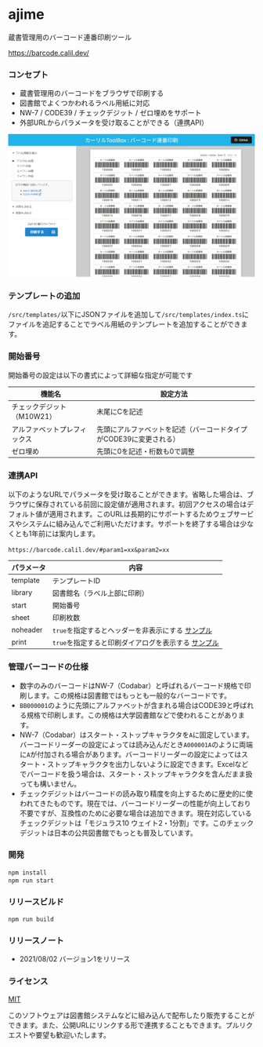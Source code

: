 ajime
================
蔵書管理用のバーコード連番印刷ツール

https://barcode.calil.dev/

### コンセプト

- 蔵書管理用のバーコードをブラウザで印刷する
- 図書館でよくつかわれるラベル用紙に対応
- NW-7 / CODE39 / チェックデジット / ゼロ埋めをサポート
- 外部URLからパラメータを受け取ることができる（連携API）

![画面イメージ](preview.png "画面イメージ")

### テンプレートの追加

`/src/templates/`以下にJSONファイルを追加して`/src/templates/index.ts`にファイルを追記することでラベル用紙のテンプレートを追加することができます。

### 開始番号

開始番号の設定は以下の書式によって詳細な指定が可能です

|  機能名  |  設定方法  |
| ---- | ---- |
|  チェックデジット（M10W21）  |  末尾にCを記述  |
|  アルファベットプレフィックス  |  先頭にアルファベットを記述（バーコードタイプがCODE39に変更される）  |
|  ゼロ埋め  | 先頭に0を記述・桁数も0で調整 |

### 連携API

以下のようなURLでパラメータを受け取ることができます。省略した場合は、ブラウザに保存されている前回に設定値が適用されます。初回アクセスの場合はデフォルト値が適用されます。このURLは長期的にサポートするためウェブサービスやシステムに組み込んでご利用いただけます。サポートを終了する場合は少なくとも1年前には案内します。

`https://barcode.calil.dev/#param1=xx&param2=xx`

|  パラメータ  |  内容  |
| ---- | ---- |
|  template  |  テンプレートID  |
|  library  |  図書館名（ラベル上部に印刷）  |
|  start  |  開始番号  |
|  sheet  |  印刷枚数  |
|  noheader | `true`を指定するとヘッダーを非表示にする [サンプル](https://barcode.calil.dev/#noheader=true) |
|  print | `true`を指定すると印刷ダイアログを表示する  [サンプル](https://barcode.calil.dev/#print=true)  |

### 管理バーコードの仕様

- 数字のみのバーコードはNW-7（Codabar）と呼ばれるバーコード規格で印刷します。この規格は図書館ではもっとも一般的なバーコードです。
- `BB000001`のように先頭にアルファベットが含まれる場合はCODE39と呼ばれる規格で印刷します。この規格は大学図書館などで使われることがあります。
- NW-7（Codabar）はスタート・ストップキャラクタを`A`に固定しています。バーコードリーダーの設定によっては読み込んだとき`A000001A`のように両端に`A`が付加される場合があります。バーコードリーダーの設定によってはスタート・ストップキャラクタを出力しないように設定できます。Excelなどでバーコードを扱う場合は、スタート・ストップキャラクタを含んだまま扱っても構いません。
- チェックデジットはバーコードの読み取り精度を向上するために歴史的に使われてきたものです。現在では、バーコードリーダーの性能が向上しており不要ですが、互換性のために必要な場合は追加できます。現在対応しているチェックデジットは「モジュラス10 ウェイト2・1分割」です。このチェックデジットは日本の公共図書館でもっとも普及しています。

### 開発

```
npm install
npm run start
```

### リリースビルド

```
npm run build
```

### リリースノート

- 2021/08/02 バージョン1をリリース

### ライセンス

[MIT](LICENSE)

このソフトウェアは図書館システムなどに組み込んで配布したり販売することができます。また、公開URLにリンクする形で連携することもできます。プルリクエストや要望も歓迎いたします。
